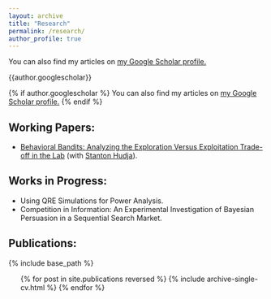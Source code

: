 ```yaml
---
layout: archive
title: "Research"
permalink: /research/
author_profile: true
---
```


You can also find my articles on <u><a href="https://scholar.google.com/citations?user=gQ-e6pEAAAAJ&hl=en">my Google Scholar profile</a>.</u>

{{author.googlescholar}}

{% if author.googlescholar %}
  You can also find my articles on <u><a href="{{author.googlescholar}}">my Google Scholar profile</a>.</u>
{% endif %}

Working Papers:
------
* [Behavioral Bandits: Analyzing the Exploration Versus Exploitation Trade-off in the Lab](https://papers.ssrn.com/sol3/papers.cfm?abstract_id=3484498) (with [Stanton Hudja](http://stantonhudja.com)).

Works in Progress:
------
* Using QRE Simulations for Power Analysis.
* Competition in Information: An Experimental Investigation of Bayesian Persuasion in a Sequential Search Market.


Publications:
------

{% include base_path %}

  <ul>{% for post in site.publications reversed %}
    {% include archive-single-cv.html %}
  {% endfor %}</ul>
